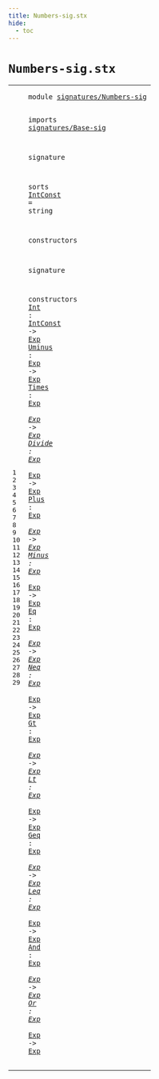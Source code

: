 ```yaml
---
title: Numbers-sig.stx
hide:
  - toc
---
```


# `Numbers-sig.stx`



[pdmosses/metaborg-tiger/org.metaborg.lang.tiger.statix/src-gen/statix/signatures/Numbers-sig.stx]: https://github.com/pdmosses/metaborg-tiger/blob/master/org.metaborg.lang.tiger.statix/src-gen/statix/signatures/Numbers-sig.stx "The source file on GitHub"

<div class="stx"><table class="highlighttable"><tbody><tr><td class="linenos"><div class="linenodiv"><pre><span></span>1
2
3
4
5
6
7
8
9
10
11
12
13
14
15
16
17
18
19
20
21
22
23
24
25
26
27
28
29
</pre></div></td>
<td class="code"><pre><code><span class="keyword">module</span> <a href="../Tiger-sig.stx/#signatures/Numbers-sig_221_243" id="signatures/Numbers-sig_7_29" title="Referenced at ../Tiger-sig.stx line 11"><span class="token sort_ModuleID">signatures/Numbers-sig</span></a>

<span class="keyword">imports</span>
  <a href="../Base-sig.stx/#signatures/Base-sig_7_26" id="signatures/Base-sig_41_60" title="Defined at ../Base-sig.stx line 1"><span class="token sort_ModuleID">signatures/Base-sig</span></a>

<span class="keyword">signature</span>

  <span class="keyword">sorts</span>
    <a href="#IntConst_156_164" id="IntConst_85_93" title="Referenced at line 16"><span class="token sort_OpId">IntConst</span></a> <span class="operator">=</span> <span class="cons_StringSort">string</span>

  <span class="keyword">constructors</span>

<span class="keyword">signature</span>

  <span class="keyword">constructors</span>
    <a href="../../../../trans/static-semantics.stx/#Int_8550_8553" id="Int_150_153" title="Referenced at ../../../../trans/static-semantics.stx line 366"><span class="token sort_OpId">Int</span></a> <span class="operator">:</span> <span class="cons_SimpleSort"><a href="#IntConst_85_93" id="IntConst_156_164" title="Defined at line 9"><span class="token sort_OpId">IntConst</span></a></span> <span class="operator">-&gt;</span> <span class="cons_SimpleSort"><a href="../Base-sig.stx/#Exp_68_71" id="Exp_168_171" title="Defined at ../Base-sig.stx line 9"><span class="token sort_OpId">Exp</span></a></span>
    <a href="../../../../trans/static-semantics.stx/#Uminus_8622_8628" id="Uminus_176_182" title="Referenced at ../../../../trans/static-semantics.stx line 371"><span class="token sort_OpId">Uminus</span></a> <span class="operator">:</span> <span class="cons_SimpleSort"><a href="../Base-sig.stx/#Exp_68_71" id="Exp_185_188" title="Defined at ../Base-sig.stx line 9"><span class="token sort_OpId">Exp</span></a></span> <span class="operator">-&gt;</span> <span class="cons_SimpleSort"><a href="../Base-sig.stx/#Exp_68_71" id="Exp_192_195" title="Defined at ../Base-sig.stx line 9"><span class="token sort_OpId">Exp</span></a></span>
    <a href="../../../../trans/static-semantics.stx/#Times_8795_8800" id="Times_200_205" title="Referenced at ../../../../trans/static-semantics.stx line 378"><span class="token sort_OpId">Times</span></a> <span class="operator">:</span> <span class="cons_SimpleSort"><a href="../Base-sig.stx/#Exp_68_71" id="Exp_208_211" title="Defined at ../Base-sig.stx line 9"><span class="token sort_OpId">Exp</span></a></span> <span class="operator">*</span> <span class="cons_SimpleSort"><a href="../Base-sig.stx/#Exp_68_71" id="Exp_214_217" title="Defined at ../Base-sig.stx line 9"><span class="token sort_OpId">Exp</span></a></span> <span class="operator">-&gt;</span> <span class="cons_SimpleSort"><a href="../Base-sig.stx/#Exp_68_71" id="Exp_221_224" title="Defined at ../Base-sig.stx line 9"><span class="token sort_OpId">Exp</span></a></span>
    <a href="../../../../trans/static-semantics.stx/#Divide_8690_8696" id="Divide_229_235" title="Referenced at ../../../../trans/static-semantics.stx line 374"><span class="token sort_OpId">Divide</span></a> <span class="operator">:</span> <span class="cons_SimpleSort"><a href="../Base-sig.stx/#Exp_68_71" id="Exp_238_241" title="Defined at ../Base-sig.stx line 9"><span class="token sort_OpId">Exp</span></a></span> <span class="operator">*</span> <span class="cons_SimpleSort"><a href="../Base-sig.stx/#Exp_68_71" id="Exp_244_247" title="Defined at ../Base-sig.stx line 9"><span class="token sort_OpId">Exp</span></a></span> <span class="operator">-&gt;</span> <span class="cons_SimpleSort"><a href="../Base-sig.stx/#Exp_68_71" id="Exp_251_254" title="Defined at ../Base-sig.stx line 9"><span class="token sort_OpId">Exp</span></a></span>
    <a href="../../../../trans/static-semantics.stx/#Plus_9003_9007" id="Plus_259_263" title="Referenced at ../../../../trans/static-semantics.stx line 386"><span class="token sort_OpId">Plus</span></a> <span class="operator">:</span> <span class="cons_SimpleSort"><a href="../Base-sig.stx/#Exp_68_71" id="Exp_266_269" title="Defined at ../Base-sig.stx line 9"><span class="token sort_OpId">Exp</span></a></span> <span class="operator">*</span> <span class="cons_SimpleSort"><a href="../Base-sig.stx/#Exp_68_71" id="Exp_272_275" title="Defined at ../Base-sig.stx line 9"><span class="token sort_OpId">Exp</span></a></span> <span class="operator">-&gt;</span> <span class="cons_SimpleSort"><a href="../Base-sig.stx/#Exp_68_71" id="Exp_279_282" title="Defined at ../Base-sig.stx line 9"><span class="token sort_OpId">Exp</span></a></span>
    <a href="../../../../trans/static-semantics.stx/#Minus_8899_8904" id="Minus_287_292" title="Referenced at ../../../../trans/static-semantics.stx line 382"><span class="token sort_OpId">Minus</span></a> <span class="operator">:</span> <span class="cons_SimpleSort"><a href="../Base-sig.stx/#Exp_68_71" id="Exp_295_298" title="Defined at ../Base-sig.stx line 9"><span class="token sort_OpId">Exp</span></a></span> <span class="operator">*</span> <span class="cons_SimpleSort"><a href="../Base-sig.stx/#Exp_68_71" id="Exp_301_304" title="Defined at ../Base-sig.stx line 9"><span class="token sort_OpId">Exp</span></a></span> <span class="operator">-&gt;</span> <span class="cons_SimpleSort"><a href="../Base-sig.stx/#Exp_68_71" id="Exp_308_311" title="Defined at ../Base-sig.stx line 9"><span class="token sort_OpId">Exp</span></a></span>
    <a href="../../../../trans/static-semantics.stx/#Eq_9106_9108" id="Eq_316_318" title="Referenced at ../../../../trans/static-semantics.stx line 390"><span class="token sort_OpId">Eq</span></a> <span class="operator">:</span> <span class="cons_SimpleSort"><a href="../Base-sig.stx/#Exp_68_71" id="Exp_321_324" title="Defined at ../Base-sig.stx line 9"><span class="token sort_OpId">Exp</span></a></span> <span class="operator">*</span> <span class="cons_SimpleSort"><a href="../Base-sig.stx/#Exp_68_71" id="Exp_327_330" title="Defined at ../Base-sig.stx line 9"><span class="token sort_OpId">Exp</span></a></span> <span class="operator">-&gt;</span> <span class="cons_SimpleSort"><a href="../Base-sig.stx/#Exp_68_71" id="Exp_334_337" title="Defined at ../Base-sig.stx line 9"><span class="token sort_OpId">Exp</span></a></span>
    <a href="../../../../trans/static-semantics.stx/#Neq_9266_9269" id="Neq_342_345" title="Referenced at ../../../../trans/static-semantics.stx line 396"><span class="token sort_OpId">Neq</span></a> <span class="operator">:</span> <span class="cons_SimpleSort"><a href="../Base-sig.stx/#Exp_68_71" id="Exp_348_351" title="Defined at ../Base-sig.stx line 9"><span class="token sort_OpId">Exp</span></a></span> <span class="operator">*</span> <span class="cons_SimpleSort"><a href="../Base-sig.stx/#Exp_68_71" id="Exp_354_357" title="Defined at ../Base-sig.stx line 9"><span class="token sort_OpId">Exp</span></a></span> <span class="operator">-&gt;</span> <span class="cons_SimpleSort"><a href="../Base-sig.stx/#Exp_68_71" id="Exp_361_364" title="Defined at ../Base-sig.stx line 9"><span class="token sort_OpId">Exp</span></a></span>
    <a href="../../../../trans/static-semantics.stx/#Gt_9428_9430" id="Gt_369_371" title="Referenced at ../../../../trans/static-semantics.stx line 402"><span class="token sort_OpId">Gt</span></a> <span class="operator">:</span> <span class="cons_SimpleSort"><a href="../Base-sig.stx/#Exp_68_71" id="Exp_374_377" title="Defined at ../Base-sig.stx line 9"><span class="token sort_OpId">Exp</span></a></span> <span class="operator">*</span> <span class="cons_SimpleSort"><a href="../Base-sig.stx/#Exp_68_71" id="Exp_380_383" title="Defined at ../Base-sig.stx line 9"><span class="token sort_OpId">Exp</span></a></span> <span class="operator">-&gt;</span> <span class="cons_SimpleSort"><a href="../Base-sig.stx/#Exp_68_71" id="Exp_387_390" title="Defined at ../Base-sig.stx line 9"><span class="token sort_OpId">Exp</span></a></span>
    <a href="../../../../trans/static-semantics.stx/#Lt_9571_9573" id="Lt_395_397" title="Referenced at ../../../../trans/static-semantics.stx line 407"><span class="token sort_OpId">Lt</span></a> <span class="operator">:</span> <span class="cons_SimpleSort"><a href="../Base-sig.stx/#Exp_68_71" id="Exp_400_403" title="Defined at ../Base-sig.stx line 9"><span class="token sort_OpId">Exp</span></a></span> <span class="operator">*</span> <span class="cons_SimpleSort"><a href="../Base-sig.stx/#Exp_68_71" id="Exp_406_409" title="Defined at ../Base-sig.stx line 9"><span class="token sort_OpId">Exp</span></a></span> <span class="operator">-&gt;</span> <span class="cons_SimpleSort"><a href="../Base-sig.stx/#Exp_68_71" id="Exp_413_416" title="Defined at ../Base-sig.stx line 9"><span class="token sort_OpId">Exp</span></a></span>
    <a href="../../../../trans/static-semantics.stx/#Geq_9672_9675" id="Geq_421_424" title="Referenced at ../../../../trans/static-semantics.stx line 411"><span class="token sort_OpId">Geq</span></a> <span class="operator">:</span> <span class="cons_SimpleSort"><a href="../Base-sig.stx/#Exp_68_71" id="Exp_427_430" title="Defined at ../Base-sig.stx line 9"><span class="token sort_OpId">Exp</span></a></span> <span class="operator">*</span> <span class="cons_SimpleSort"><a href="../Base-sig.stx/#Exp_68_71" id="Exp_433_436" title="Defined at ../Base-sig.stx line 9"><span class="token sort_OpId">Exp</span></a></span> <span class="operator">-&gt;</span> <span class="cons_SimpleSort"><a href="../Base-sig.stx/#Exp_68_71" id="Exp_440_443" title="Defined at ../Base-sig.stx line 9"><span class="token sort_OpId">Exp</span></a></span>
    <a href="../../../../trans/static-semantics.stx/#Leq_9774_9777" id="Leq_448_451" title="Referenced at ../../../../trans/static-semantics.stx line 415"><span class="token sort_OpId">Leq</span></a> <span class="operator">:</span> <span class="cons_SimpleSort"><a href="../Base-sig.stx/#Exp_68_71" id="Exp_454_457" title="Defined at ../Base-sig.stx line 9"><span class="token sort_OpId">Exp</span></a></span> <span class="operator">*</span> <span class="cons_SimpleSort"><a href="../Base-sig.stx/#Exp_68_71" id="Exp_460_463" title="Defined at ../Base-sig.stx line 9"><span class="token sort_OpId">Exp</span></a></span> <span class="operator">-&gt;</span> <span class="cons_SimpleSort"><a href="../Base-sig.stx/#Exp_68_71" id="Exp_467_470" title="Defined at ../Base-sig.stx line 9"><span class="token sort_OpId">Exp</span></a></span>
    <a href="../../../../trans/static-semantics.stx/#And_9977_9980" id="And_475_478" title="Referenced at ../../../../trans/static-semantics.stx line 423"><span class="token sort_OpId">And</span></a> <span class="operator">:</span> <span class="cons_SimpleSort"><a href="../Base-sig.stx/#Exp_68_71" id="Exp_481_484" title="Defined at ../Base-sig.stx line 9"><span class="token sort_OpId">Exp</span></a></span> <span class="operator">*</span> <span class="cons_SimpleSort"><a href="../Base-sig.stx/#Exp_68_71" id="Exp_487_490" title="Defined at ../Base-sig.stx line 9"><span class="token sort_OpId">Exp</span></a></span> <span class="operator">-&gt;</span> <span class="cons_SimpleSort"><a href="../Base-sig.stx/#Exp_68_71" id="Exp_494_497" title="Defined at ../Base-sig.stx line 9"><span class="token sort_OpId">Exp</span></a></span>
    <a href="../../../../trans/static-semantics.stx/#Or_9876_9878" id="Or_502_504" title="Referenced at ../../../../trans/static-semantics.stx line 419"><span class="token sort_OpId">Or</span></a> <span class="operator">:</span> <span class="cons_SimpleSort"><a href="../Base-sig.stx/#Exp_68_71" id="Exp_507_510" title="Defined at ../Base-sig.stx line 9"><span class="token sort_OpId">Exp</span></a></span> <span class="operator">*</span> <span class="cons_SimpleSort"><a href="../Base-sig.stx/#Exp_68_71" id="Exp_513_516" title="Defined at ../Base-sig.stx line 9"><span class="token sort_OpId">Exp</span></a></span> <span class="operator">-&gt;</span> <span class="cons_SimpleSort"><a href="../Base-sig.stx/#Exp_68_71" id="Exp_520_523" title="Defined at ../Base-sig.stx line 9"><span class="token sort_OpId">Exp</span></a></span>
</code></pre></td></tr></tbody></table></div>